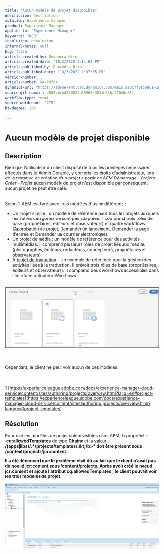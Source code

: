 ```yaml
---
title: "Aucun modèle de projet disponible"
description: Description
solution: Experience Manager
product: Experience Manager
applies-to: "Experience Manager"
keywords: "KCS"
resolution: Resolution
internal-notes: null
bug: false
article-created-by: Ruxandra Nitu
article-created-date: "10/3/2022 2:14:02 PM"
article-published-by: Ruxandra Nitu
article-published-date: "10/3/2022 2:37:05 PM"
version-number: 1
article-number: KA-20704
dynamics-url: "https://adobe-ent.crm.dynamics.com/main.aspx?forceUCI=1&pagetype=entityrecord&etn=knowledgearticle&id=78f9169d-2543-ed11-bba2-0022480866ad"
source-git-commit: e688cbcbd2f0822d60965e383ab51bc278d6c81f
workflow-type: tm+mt
source-wordcount: '279'
ht-degree: 26%

---
```


# Aucun modèle de projet disponible

## Description

Bien que l’utilisateur du client dispose de tous les privilèges nécessaires affectés dans le Admin Console, y compris les droits d’administrateur, lors de la tentative de création d’un projet à partir de *AEM Démarrage - Projets - Créer - Projet* aucun modèle de projet n’est disponible par conséquent, aucun projet ne peut être créé.<br><br><br>
Selon 1, AEM est livré avec trois modèles d&#39;usine différents :

- Un projet simple : un modèle de référence pour tous les projets auxquels les autres catégories ne sont pas adaptées. Il comprend trois rôles de base (propriétaires, éditeurs et observateurs) et quatre workflows (Approbation de projet, Demander un lancement, Demander la page d’entrée et Demander un courrier électronique).
- Un projet de média : un modèle de référence pour des activités multimédias. Il comprend plusieurs rôles de projet liés aux médias (photographes, éditeurs, rédacteurs, concepteurs, propriétaires et observateurs).
- A [projet de traduction](https://experienceleague.adobe.com/docs/experience-manager-cloud-service/content/sites/administering/reusing-content/translation/overview.html?lang=en) - Un exemple de référence pour la gestion des activités liées à la traduction. Il prévoit trois rôles de base (propriétaires, éditeurs et observateurs). Il comprend deux workflows accessibles dans l’interface utilisateur Workflows.


<br>![](assets/___8267027f-2843-ed11-bba2-0022480866ad___.png)<br><br> <br><br>Cependant, le client ne peut voir aucun de ces modèles.<br><br> <br><br>1 [https://experienceleague.adobe.com/docs/experience-manager-cloud-service/content/sites/authoring/projects/overview.html?lang=en#project-templates](https://experienceleague.adobe.com/docs/experience-manager-cloud-service/content/sites/authoring/projects/overview.html?lang=en#project-templates)

## Résolution


Pour que les modèles de projet soient visibles dans AEM, la propriété - <b>cq:allowedTemplates</b> de type <b>Chaîne</b> et la valeur <b>/(apps|libs)/.\*/projects/templates/.\&lt;/b>* doit être présent sous <b>/content/projects/jcr:content</b>.

Il a été découvert que le problème était dû au fait que le client n’avait pas de noeud jcr:content sous /content/projects. Après avoir créé le noeud jcr:content et ajouté l’attribut cq:allowedTemplates , le client pouvait voir les trois modèles de projet.



![](assets/ef0af61b-2843-ed11-bba2-0022480866ad.png)
